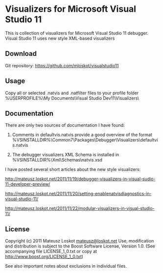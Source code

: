 Visualizers for Microsoft Visual Studio 11
==========================================

This is collection of visualizers for Microsoft Visual Studio 11 debugger.
Visual Studio 11 uses new style XML-based visualizers

Download
--------

Git repository: https://github.com/mloskot/visualstudio11

Usage
-----

Copy all or selected .natvis and .natfilter files to your profile folder
%USERPROFILE%\My Documents\Visual Studio Dev11\Visualizers\

Documentation
-------------

There are only two sources of documentation I have found:

1. Comments in defaultvis.natvis provide a good overview of the format
   %VSINSTALLDIR%\Common7\Packages\Debugger\Visualizers\defaultvis.natvis

2. The debugger visualizers XML Schema is installed in
   %VSINSTALLDIR%\Xml\Schemas\natvis.xsd

I have posted several short articles about the new style visualizers:

http://mateusz.loskot.net/2011/11/19/debugger-visualizers-in-visual-sudio-11-developer-preview/

http://mateusz.loskot.net/2011/11/20/setting-enablenatvisdiagnostics-in-visual-studio-11/

http://mateusz.loskot.net/2011/11/22/modular-visualizers-in-visual-studio-11/
	
License
-------

Copyright (c) 2011 Mateusz Loskot <mateusz@loskot.net>
Use, modification and distribution is subject to the Boost Software License,
Version 1.0. (See accompanying file LICENSE_1_0.txt or copy at
http://www.boost.org/LICENSE_1_0.txt)

See also important notes about exclusions in individual files.